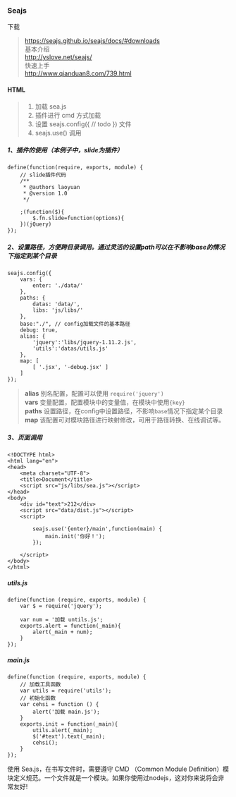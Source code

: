 ### Seajs

下载
>https://seajs.github.io/seajs/docs/#downloads <br />
基本介绍 <br />
http://yslove.net/seajs/ <br />
快速上手 <br />
http://www.qianduan8.com/739.html

#### HTML
>1. 加载 sea.js
>2.  插件进行 cmd 方式加载
>3. 设置 seajs.config({ // todo }) 文件
>4. seajs.use() 调用


##### 1、插件的使用（本例子中，slide为插件）
```
define(function(require, exports, module) {
    // slide插件代码
    /**
     * @authors laoyuan
     * @version 1.0
     */
     
    ;(function($){
        $.fn.slide=function(options){
    })(jQuery)
});
```
##### 2、设置路径，方便跨目录调用。通过灵活的设置path可以在不影响base的情况下指定到某个目录
```
seajs.config({
	vars: {
		enter: './data/'
	},
	paths: {
		datas: 'data/',
		libs: 'js/libs/'
	},
	base:"./", // config加载文件的基本路径
	debug: true,
	alias: {
		'jquery':'libs/jquery-1.11.2.js',
		'utils':'datas/utils.js'
	},
	map: [
        [ '.jsx', '-debug.jsx' ]
    ]
});
```
>**alias** 别名配置，配置可以使用 `require('jquery')` <br />
>**vars** 变量配置，配置模块中的变量值，在模块中使用`{key}` <br />
>**paths** 设置路径，在config中设置路径，不影响`base`情况下指定某个目录 <br />
>**map** 该配置可对模块路径进行映射修改，可用于路径转换、在线调试等。

##### 3、页面调用
```
<!DOCTYPE html>
<html lang="en">
<head>
	<meta charset="UTF-8">
	<title>Document</title>
	<script src="js/libs/sea.js"></script>
</head>
<body>
	<div id="text">212</div>
	<script src="data/dist.js"></script>
	<script>
		
		seajs.use('{enter}/main',function(main) {
			main.init('你好！');
		});	
		
	</script>
</body>
</html>
```
##### utils.js
```
define(function (require, exports, module) {
	var $ = require('jquery');

	var num = '加载 untils.js';
	exports.alert = function(_main){
		alert(_main + num);
	}
});
```
##### main.js
```
define(function (require, exports, module) {
	// 加载工具函数
	var utils = require('utils');
	// 初始化函数
	var cehsi = function () {
		alert('加载 main.js');
	}
	exports.init = function(_main){
		utils.alert(_main);
		$('#text').text(_main);
		cehsi();
	}
});
```
使用 Sea.js，在书写文件时，需要遵守 CMD （Common Module Definition）模块定义规范。一个文件就是一个模块。如果你使用过nodejs，这对你来说将会非常友好!